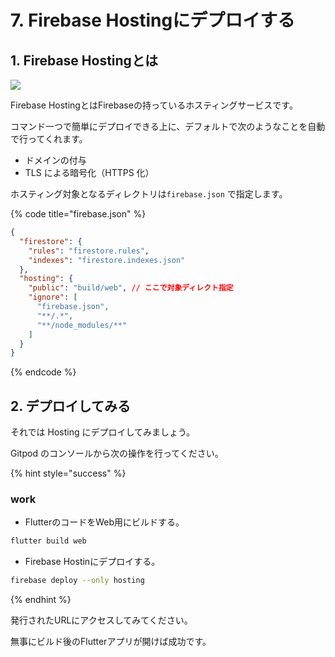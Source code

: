 # 7. Firebase Hostingにデプロイする

## 1. Firebase Hostingとは

![](https://markingcloud.github.io/handson-markdowne-editor\_part2-firebase/vuepress/docs/curriculums/hosting2.png)

Firebase HostingとはFirebaseの持っているホスティングサービスです。

コマンド一つで簡単にデプロイできる上に、デフォルトで次のようなことを自動で行ってくれます。

* ドメインの付与
* TLS による暗号化（HTTPS 化）

ホスティング対象となるディレクトリは`firebase.json` で指定します。

{% code title="firebase.json" %}
```json
{
  "firestore": {
    "rules": "firestore.rules",
    "indexes": "firestore.indexes.json"
  },
  "hosting": {
    "public": "build/web", // ここで対象ディレクト指定
    "ignore": [
      "firebase.json",
      "**/.*",
      "**/node_modules/**"
    ]
  }
}
```
{% endcode %}

## 2. デプロイしてみる <a href="1-sassokutefuroishitemiru" id="1-sassokutefuroishitemiru"></a>

それでは Hosting にデプロイしてみましょう。

Gitpod のコンソールから次の操作を行ってください。

{% hint style="success" %}
### work

* FlutterのコードをWeb用にビルドする。

```bash
flutter build web
```

* Firebase Hostinにデプロイする。

```bash
firebase deploy --only hosting
```
{% endhint %}

発行されたURLにアクセスしてみてください。

無事にビルド後のFlutterアプリが開けば成功です。
